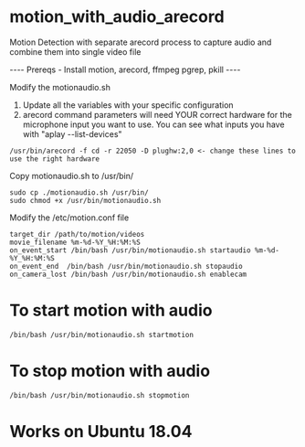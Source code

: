 # motion_with_audio_arecord
Motion Detection with separate arecord process to capture audio and combine them into single video file

---- Prereqs - Install motion, arecord, ffmpeg pgrep, pkill ----

Modify the motionaudio.sh 
1. Update all the variables with your specific configuration
2. arecord command parameters will need YOUR correct hardware for the microphone input you want to use.
You can see what inputs you have with "aplay  --list-devices"
```
/usr/bin/arecord -f cd -r 22050 -D plughw:2,0 <- change these lines to use the right hardware
```
Copy motionaudio.sh to /usr/bin/
```
sudo cp ./motionaudio.sh /usr/bin/
sudo chmod +x /usr/bin/motionaudio.sh
```

Modify the /etc/motion.conf file
```
target_dir /path/to/motion/videos
movie_filename %m-%d-%Y_%H:%M:%S
on_event_start /bin/bash /usr/bin/motionaudio.sh startaudio %m-%d-%Y_%H:%M:%S
on_event_end  /bin/bash /usr/bin/motionaudio.sh stopaudio
on_camera_lost /bin/bash /usr/bin/motionaudio.sh enablecam
```
# To start motion with audio
```
/bin/bash /usr/bin/motionaudio.sh startmotion
```
# To stop motion with audio
```
/bin/bash /usr/bin/motionaudio.sh stopmotion
```
# Works on Ubuntu 18.04 
